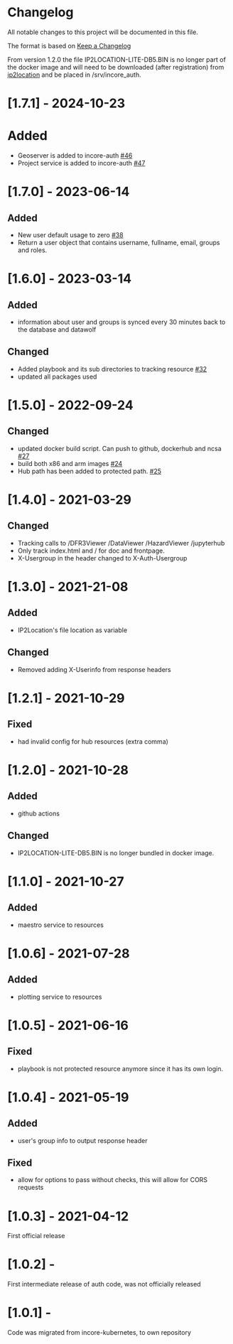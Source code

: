 # Changelog
All notable changes to this project will be documented in this file.

The format is based on [Keep a Changelog](http://keepachangelog.com/en/1.0.0/)

From version 1.2.0 the file IP2LOCATION-LITE-DB5.BIN is no longer part of the docker image and will need to be downloaded (after registration) from [ip2location](https://lite.ip2location.com/database/ip-country?lang=en_US) and be placed in /srv/incore_auth.

# [1.7.1] - 2024-10-23

# Added
- Geoserver is added to incore-auth [#46](https://github.com/IN-CORE/incore-auth/issues/46)
- Project service is added to incore-auth [#47](https://github.com/IN-CORE/incore-auth/issues/47)

# [1.7.0] - 2023-06-14

## Added
- New user default usage to zero [#38](https://github.com/IN-CORE/incore-auth/issues/38)
- Return a user object that contains username, fullname, email, groups and roles.


# [1.6.0] - 2023-03-14

## Added
- information about user and groups is synced every 30 minutes back to the database and datawolf

## Changed
- Added playbook and its sub directories to tracking resource [#32](https://github.com/IN-CORE/incore-auth/issues/32)
- updated all packages used

# [1.5.0] - 2022-09-24

## Changed
- updated docker build script. Can push to github, dockerhub and ncsa [#27](https://github.com/IN-CORE/incore-auth/issues/27)
- build both x86 and arm images [#24](https://github.com/IN-CORE/incore-auth/issues/24)
- Hub path has been added to protected path. [#25](https://github.com/IN-CORE/incore-auth/issues/25)

# [1.4.0] - 2021-03-29

## Changed
- Tracking calls to /DFR3Viewer /DataViewer /HazardViewer /jupyterhub
- Only track index.html and / for doc and frontpage.
- X-Usergroup in the header changed to X-Auth-Usergroup

# [1.3.0] - 2021-21-08

## Added
- IP2Location's file location as variable

## Changed
- Removed adding X-Userinfo from response headers

# [1.2.1] - 2021-10-29

## Fixed
- had invalid config for hub resources (extra comma)

# [1.2.0] - 2021-10-28

## Added
- github actions

## Changed
- IP2LOCATION-LITE-DB5.BIN is no longer bundled in docker image.

# [1.1.0] - 2021-10-27

## Added
- maestro service to resources

# [1.0.6] - 2021-07-28

## Added
- plotting service to resources

# [1.0.5] - 2021-06-16

## Fixed
- playbook is not protected resource anymore since it has its own login.

# [1.0.4] - 2021-05-19

## Added
- user's group info to output response header

## Fixed
- allow for options to pass without checks, this will allow for CORS requests

# [1.0.3] - 2021-04-12

First official release

# [1.0.2] -

First intermediate release of  auth code, was not officially released

# [1.0.1] -

Code was migrated from incore-kubernetes, to own repository
